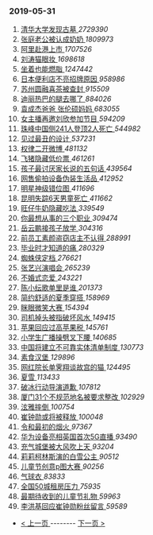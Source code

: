 ### 2019-05-31 
1. [ 清华大学发现古墓 ](https://s.weibo.com/weibo?q=%23%E6%B8%85%E5%8D%8E%E5%A4%A7%E5%AD%A6%E5%8F%91%E7%8E%B0%E5%8F%A4%E5%A2%93%23&Refer=top) *2729390*
1. [ 张庭老公被认成奶奶 ](https://s.weibo.com/weibo?q=%23%E5%BC%A0%E5%BA%AD%E8%80%81%E5%85%AC%E8%A2%AB%E8%AE%A4%E6%88%90%E5%A5%B6%E5%A5%B6%23&Refer=top) *1809973*
1. [ 阿里赴港上市 ](https://s.weibo.com/weibo?q=%E9%98%BF%E9%87%8C%E8%B5%B4%E6%B8%AF%E4%B8%8A%E5%B8%82&Refer=top) *1707526*
1. [ 刘涛猫眼妆 ](https://s.weibo.com/weibo?q=%23%E5%88%98%E6%B6%9B%E7%8C%AB%E7%9C%BC%E5%A6%86%23&Refer=top) *1698618*
1. [ 坐着也能燃脂 ](https://s.weibo.com/weibo?q=%E5%9D%90%E7%9D%80%E4%B9%9F%E8%83%BD%E7%87%83%E8%84%82&Refer=top) *1247442*
1. [ 日本便利店不亮招牌原因 ](https://s.weibo.com/weibo?q=%23%E6%97%A5%E6%9C%AC%E4%BE%BF%E5%88%A9%E5%BA%97%E4%B8%8D%E4%BA%AE%E6%8B%9B%E7%89%8C%E5%8E%9F%E5%9B%A0%23&Refer=top) *958986*
1. [ 苏州圆融喜茶被查封 ](https://s.weibo.com/weibo?q=%23%E8%8B%8F%E5%B7%9E%E5%9C%86%E8%9E%8D%E5%96%9C%E8%8C%B6%E8%A2%AB%E6%9F%A5%E5%B0%81%23&Refer=top) *915509*
1. [ 迪丽热巴的腿去哪了 ](https://s.weibo.com/weibo?q=%23%E8%BF%AA%E4%B8%BD%E7%83%AD%E5%B7%B4%E7%9A%84%E8%85%BF%E5%8E%BB%E5%93%AA%E4%BA%86%23&Refer=top) *884026*
1. [ 袁成杰爸爸 张伦硕妈妈 ](https://s.weibo.com/weibo?q=%E8%A2%81%E6%88%90%E6%9D%B0%E7%88%B8%E7%88%B8%20%E5%BC%A0%E4%BC%A6%E7%A1%95%E5%A6%88%E5%A6%88&Refer=top) *683055*
1. [ 女主播再邀刘欣参加节目 ](https://s.weibo.com/weibo?q=%23%E5%A5%B3%E4%B8%BB%E6%92%AD%E5%86%8D%E9%82%80%E5%88%98%E6%AC%A3%E5%8F%82%E5%8A%A0%E8%8A%82%E7%9B%AE%23&Refer=top) *594209*
1. [ 珠峰中国侧241人登顶2人死亡 ](https://s.weibo.com/weibo?q=%E7%8F%A0%E5%B3%B0%E4%B8%AD%E5%9B%BD%E4%BE%A7241%E4%BA%BA%E7%99%BB%E9%A1%B62%E4%BA%BA%E6%AD%BB%E4%BA%A1&Refer=top) *544982*
1. [ 见过最丑的设计 ](https://s.weibo.com/weibo?q=%23%E8%A7%81%E8%BF%87%E6%9C%80%E4%B8%91%E7%9A%84%E8%AE%BE%E8%AE%A1%23&Refer=top) *537231*
1. [ 权律二开微博 ](https://s.weibo.com/weibo?q=%23%E6%9D%83%E5%BE%8B%E4%BA%8C%E5%BC%80%E5%BE%AE%E5%8D%9A%23&Refer=top) *481132*
1. [ 飞猪隐藏低价票 ](https://s.weibo.com/weibo?q=%E9%A3%9E%E7%8C%AA%E9%9A%90%E8%97%8F%E4%BD%8E%E4%BB%B7%E7%A5%A8&Refer=top) *461261*
1. [ 孩子最讨厌家长说的五句话 ](https://s.weibo.com/weibo?q=%23%E5%AD%A9%E5%AD%90%E6%9C%80%E8%AE%A8%E5%8E%8C%E5%AE%B6%E9%95%BF%E8%AF%B4%E7%9A%84%E4%BA%94%E5%8F%A5%E8%AF%9D%23&Refer=top) *439564*
1. [ 网售偷拍设备伪装生活品 ](https://s.weibo.com/weibo?q=%23%E7%BD%91%E5%94%AE%E5%81%B7%E6%8B%8D%E8%AE%BE%E5%A4%87%E4%BC%AA%E8%A3%85%E7%94%9F%E6%B4%BB%E5%93%81%23&Refer=top) *412952*
1. [ 明星神级错位图 ](https://s.weibo.com/weibo?q=%23%E6%98%8E%E6%98%9F%E7%A5%9E%E7%BA%A7%E9%94%99%E4%BD%8D%E5%9B%BE%23&Refer=top) *411696*
1. [ 昆明失踪6天男童死亡 ](https://s.weibo.com/weibo?q=%E6%98%86%E6%98%8E%E5%A4%B1%E8%B8%AA6%E5%A4%A9%E7%94%B7%E7%AB%A5%E6%AD%BB%E4%BA%A1&Refer=top) *411662*
1. [ 旺仔牛奶隐藏吃法 ](https://s.weibo.com/weibo?q=%23%E6%97%BA%E4%BB%94%E7%89%9B%E5%A5%B6%E9%9A%90%E8%97%8F%E5%90%83%E6%B3%95%23&Refer=top) *339549*
1. [ 你最想从事的三个职业 ](https://s.weibo.com/weibo?q=%23%E4%BD%A0%E6%9C%80%E6%83%B3%E4%BB%8E%E4%BA%8B%E7%9A%84%E4%B8%89%E4%B8%AA%E8%81%8C%E4%B8%9A%23&Refer=top) *309474*
1. [ 岳云鹏接孩子放学 ](https://s.weibo.com/weibo?q=%23%E5%B2%B3%E4%BA%91%E9%B9%8F%E6%8E%A5%E5%AD%A9%E5%AD%90%E6%94%BE%E5%AD%A6%23&Refer=top) *304316*
1. [ 前员工素颜盗窃店主不认得 ](https://s.weibo.com/weibo?q=%E5%89%8D%E5%91%98%E5%B7%A5%E7%B4%A0%E9%A2%9C%E7%9B%97%E7%AA%83%E5%BA%97%E4%B8%BB%E4%B8%8D%E8%AE%A4%E5%BE%97&Refer=top) *288991*
1. [ 毕业时才知道的痛 ](https://s.weibo.com/weibo?q=%23%E6%AF%95%E4%B8%9A%E6%97%B6%E6%89%8D%E7%9F%A5%E9%81%93%E7%9A%84%E7%97%9B%23&Refer=top) *280329*
1. [ 蜘蛛侠定档 ](https://s.weibo.com/weibo?q=%23%E8%9C%98%E8%9B%9B%E4%BE%A0%E5%AE%9A%E6%A1%A3%23&Refer=top) *276621*
1. [ 张艺兴演唱会 ](https://s.weibo.com/weibo?q=%23%E5%BC%A0%E8%89%BA%E5%85%B4%E6%BC%94%E5%94%B1%E4%BC%9A%23&Refer=top) *265239*
1. [ 不婚式恋爱 ](https://s.weibo.com/weibo?q=%23%E4%B8%8D%E5%A9%9A%E5%BC%8F%E6%81%8B%E7%88%B1%23&Refer=top) *243221*
1. [ 陈小纭歌单里是谁 ](https://s.weibo.com/weibo?q=%23%E9%99%88%E5%B0%8F%E7%BA%AD%E6%AD%8C%E5%8D%95%E9%87%8C%E6%98%AF%E8%B0%81%23&Refer=top) *201373*
1. [ 简约舒适的夏季穿搭 ](https://s.weibo.com/weibo?q=%23%E7%AE%80%E7%BA%A6%E8%88%92%E9%80%82%E7%9A%84%E5%A4%8F%E5%AD%A3%E7%A9%BF%E6%90%AD%23&Refer=top) *158969*
1. [ 眯眼微笑大赛 ](https://s.weibo.com/weibo?q=%23%E7%9C%AF%E7%9C%BC%E5%BE%AE%E7%AC%91%E5%A4%A7%E8%B5%9B%23&Refer=top) *154394*
1. [ 司机掉头被指破坏风水 ](https://s.weibo.com/weibo?q=%23%E5%8F%B8%E6%9C%BA%E6%8E%89%E5%A4%B4%E8%A2%AB%E6%8C%87%E7%A0%B4%E5%9D%8F%E9%A3%8E%E6%B0%B4%23&Refer=top) *149415*
1. [ 苹果回应过高苹果税 ](https://s.weibo.com/weibo?q=%23%E8%8B%B9%E6%9E%9C%E5%9B%9E%E5%BA%94%E8%BF%87%E9%AB%98%E8%8B%B9%E6%9E%9C%E7%A8%8E%23&Refer=top) *145761*
1. [ 小学生广播操劈叉下腰 ](https://s.weibo.com/weibo?q=%23%E5%B0%8F%E5%AD%A6%E7%94%9F%E5%B9%BF%E6%92%AD%E6%93%8D%E5%8A%88%E5%8F%89%E4%B8%8B%E8%85%B0%23&Refer=top) *140685*
1. [ 中国将建立不可靠实体清单制度 ](https://s.weibo.com/weibo?q=%23%E4%B8%AD%E5%9B%BD%E5%B0%86%E5%BB%BA%E7%AB%8B%E4%B8%8D%E5%8F%AF%E9%9D%A0%E5%AE%9E%E4%BD%93%E6%B8%85%E5%8D%95%E5%88%B6%E5%BA%A6%23&Refer=top) *130773*
1. [ 素食汉堡 ](https://s.weibo.com/weibo?q=%23%E7%B4%A0%E9%A3%9F%E6%B1%89%E5%A0%A1%23&Refer=top) *129896*
1. [ 网红院长单霁翔谈故宫的猫 ](https://s.weibo.com/weibo?q=%23%E7%BD%91%E7%BA%A2%E9%99%A2%E9%95%BF%E5%8D%95%E9%9C%81%E7%BF%94%E8%B0%88%E6%95%85%E5%AE%AB%E7%9A%84%E7%8C%AB%23&Refer=top) *124495*
1. [ 夏雪 ](https://s.weibo.com/weibo?q=%23%E5%A4%8F%E9%9B%AA%23&Refer=top) *113433*
1. [ 破冰行动导演道歉 ](https://s.weibo.com/weibo?q=%23%E7%A0%B4%E5%86%B0%E8%A1%8C%E5%8A%A8%E5%AF%BC%E6%BC%94%E9%81%93%E6%AD%89%23&Refer=top) *107812*
1. [ 厦门31个不规范地名被要求整改 ](https://s.weibo.com/weibo?q=%23%E5%8E%A6%E9%97%A831%E4%B8%AA%E4%B8%8D%E8%A7%84%E8%8C%83%E5%9C%B0%E5%90%8D%E8%A2%AB%E8%A6%81%E6%B1%82%E6%95%B4%E6%94%B9%23&Refer=top) *102929*
1. [ 泫雅摔倒 ](https://s.weibo.com/weibo?q=%23%E6%B3%AB%E9%9B%85%E6%91%94%E5%80%92%23&Refer=top) *100754*
1. [ 崔钟勋或将被释放 ](https://s.weibo.com/weibo?q=%E5%B4%94%E9%92%9F%E5%8B%8B%E6%88%96%E5%B0%86%E8%A2%AB%E9%87%8A%E6%94%BE&Refer=top) *100048*
1. [ 令和最初的烟火 ](https://s.weibo.com/weibo?q=%E4%BB%A4%E5%92%8C%E6%9C%80%E5%88%9D%E7%9A%84%E7%83%9F%E7%81%AB&Refer=top) *97367*
1. [ 华为设备亮相英国首次5G直播 ](https://s.weibo.com/weibo?q=%23%E5%8D%8E%E4%B8%BA%E8%AE%BE%E5%A4%87%E4%BA%AE%E7%9B%B8%E8%8B%B1%E5%9B%BD%E9%A6%96%E6%AC%A15G%E7%9B%B4%E6%92%AD%23&Refer=top) *93490*
1. [ 充气城堡被大风吹上天 ](https://s.weibo.com/weibo?q=%E5%85%85%E6%B0%94%E5%9F%8E%E5%A0%A1%E8%A2%AB%E5%A4%A7%E9%A3%8E%E5%90%B9%E4%B8%8A%E5%A4%A9&Refer=top) *93204*
1. [ 莉莉柯林斯演的白雪公主 ](https://s.weibo.com/weibo?q=%23%E8%8E%89%E8%8E%89%E6%9F%AF%E6%9E%97%E6%96%AF%E6%BC%94%E7%9A%84%E7%99%BD%E9%9B%AA%E5%85%AC%E4%B8%BB%23&Refer=top) *90512*
1. [ 儿童节创意p图大赛 ](https://s.weibo.com/weibo?q=%E5%84%BF%E7%AB%A5%E8%8A%82%E5%88%9B%E6%84%8Fp%E5%9B%BE%E5%A4%A7%E8%B5%9B&Refer=top) *90256*
1. [ 气球衣 ](https://s.weibo.com/weibo?q=%E6%B0%94%E7%90%83%E8%A1%A3&Refer=top) *83833*
1. [ 全国50城租房压力 ](https://s.weibo.com/weibo?q=%E5%85%A8%E5%9B%BD50%E5%9F%8E%E7%A7%9F%E6%88%BF%E5%8E%8B%E5%8A%9B&Refer=top) *75935*
1. [ 最期待收到的儿童节礼物 ](https://s.weibo.com/weibo?q=%E6%9C%80%E6%9C%9F%E5%BE%85%E6%94%B6%E5%88%B0%E7%9A%84%E5%84%BF%E7%AB%A5%E8%8A%82%E7%A4%BC%E7%89%A9&Refer=top) *59963*
1. [ 李洪基回应崔钟勋粉丝留言 ](https://s.weibo.com/weibo?q=%23%E6%9D%8E%E6%B4%AA%E5%9F%BA%E5%9B%9E%E5%BA%94%E5%B4%94%E9%92%9F%E5%8B%8B%E7%B2%89%E4%B8%9D%E7%95%99%E8%A8%80%23&Refer=top) *59589* 

- [ < 上一页 ](https://github.com/able8/weibo-hot-record/blob/master/2019-05-30.md) -------- [ 下一页 > ](https://github.com/able8/weibo-hot-record/blob/master/2019-06-01.md)
